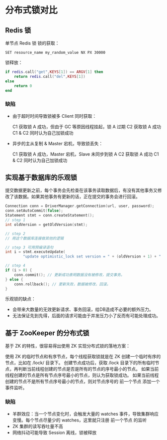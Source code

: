 # 分布式锁对比

## Redis 锁

单节点 Redis 锁
锁的获取：
```
SET resource_name my_random_value NX PX 30000
```
锁释放：

```lua
if redis.call("get",KEYS[1]) == ARGV[1] then
    return redis.call("del",KEYS[1])
else
    return 0
end
```

### 缺陷

- 由于超时时间导致锁被多 Client 同时获取：

    C1 获取锁 A 成功，但由于 GC 等原因线程挂起，锁 A 过期
    C2 获取锁 A 成功
    C1 & C2 同时认为自己加锁成功

- 异步的主从复制 & Master 宕机，导致锁丢失：

    C1 获取锁 A 成功，Master 宕机，Slave 未同步到锁 A
    C2 获取锁 A 成功
    C1 & C2 同时认为自己加锁成功
    
## 实现基于数据库的乐观锁

提交数据更新之前，每个事务会先检查在该事务读取数据后，有没有其他事务又修改了该数据。如果其他事务有更新的话，正在提交的事务会进行回滚。

```c++
Connection conn = DriverManager.getConnection(url, user, password);
conn.setAutoCommit(false);
Statement stmt = conn.createStatement();
// step 1
int oldVersion = getOldVersion(stmt);

// step 2
// 用这个数据库连接做其他的逻辑

// step 3 可用预编译语句
int i = stmt.executeUpdate(
        "update optimistic_lock set version = " + (oldVersion + 1) + " where version = " + oldVersion);

// step 4
if (i > 0) {
    conn.commit(); // 更新成功表明数据没有被修改，提交事务。
} else {
    conn.rollback(); // 更新失败，数据被修改，回滚。
}
```

乐观锁的缺点：

- 会带来大数量的无效更新请求、事务回滚，给DB造成不必要的额外压力。
- 无法保证先到先得，后面的请求可能由于并发压力小了反而有可能处理成功。

## 基于 ZooKeeper 的分布式锁

基于 ZK 的特性，很容易得出使用 ZK 实现分布式锁的落地方案：

使用 ZK 的临时节点和有序节点，每个线程获取锁就是在 ZK 创建一个临时有序的节点，比如在 /lock/ 目录下。
创建节点成功后，获取 /lock 目录下的所有临时节点，再判断当前线程创建的节点是否是所有的节点的序号最小的节点。
如果当前线程创建的节点是所有节点序号最小的节点，则认为获取锁成功。
如果当前线程创建的节点不是所有节点序号最小的节点，则对节点序号的 前一个节点 添加一个事件监听。

### 缺陷

- 羊群效应：当一个节点变化时，会触发大量的 watches 事件，导致集群响应变慢。每个节点尽量少的 watches，这里就只注册 前一个节点 的监听
- ZK 集群的读写吞吐量不高
- 网络抖动可能导致 Session 离线，锁被释放